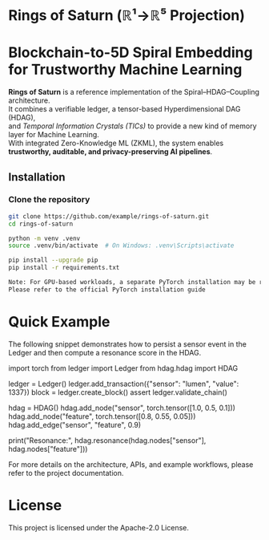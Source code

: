 # Rings of Saturn (ℝ¹→ℝ⁵ Projection)
# Blockchain-to-5D Spiral Embedding for Trustworthy Machine Learning

**Rings of Saturn** is a reference implementation of the Spiral–HDAG–Coupling architecture.  
It combines a verifiable ledger, a tensor-based Hyperdimensional DAG (HDAG),  
and *Temporal Information Crystals (TICs)* to provide a new kind of memory layer for Machine Learning.  
With integrated Zero-Knowledge ML (ZKML), the system enables **trustworthy, auditable, and privacy-preserving AI pipelines**.

## Installation

### Clone the repository
```bash
git clone https://github.com/example/rings-of-saturn.git
cd rings-of-saturn

python -m venv .venv
source .venv/bin/activate  # On Windows: .venv\Scripts\activate

pip install --upgrade pip
pip install -r requirements.txt

Note: For GPU-based workloads, a separate PyTorch installation may be required.
Please refer to the official PyTorch installation guide
```

# Quick Example

The following snippet demonstrates how to persist a sensor event in the Ledger and then compute a resonance score in the HDAG.

import torch
from ledger import Ledger
from hdag.hdag import HDAG

ledger = Ledger()
ledger.add_transaction({"sensor": "lumen", "value": 1337})
block = ledger.create_block()
assert ledger.validate_chain()

hdag = HDAG()
hdag.add_node("sensor", torch.tensor([1.0, 0.5, 0.1]))
hdag.add_node("feature", torch.tensor([0.8, 0.55, 0.05]))
hdag.add_edge("sensor", "feature", 0.9)

print("Resonance:", hdag.resonance(hdag.nodes["sensor"], hdag.nodes["feature"]))

For more details on the architecture, APIs, and example workflows, please refer to the project documentation.

# License

This project is licensed under the Apache-2.0 License.
